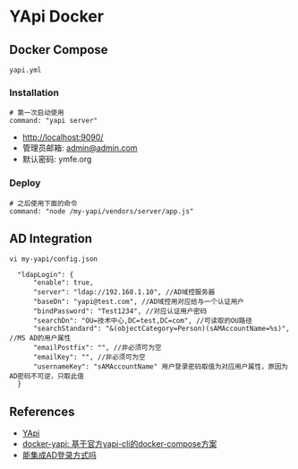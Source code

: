 # YApi Docker

## Docker Compose
`yapi.yml`

### Installation
```
# 第一次启动使用
command: "yapi server"
```
- [http://localhost:9090/](http://localhost:9090/)
- 管理员邮箱: admin@admin.com
- 默认密码: ymfe.org

### Deploy
```
# 之后使用下面的命令
command: "node /my-yapi/vendors/server/app.js"
```

## AD Integration
`vi my-yapi/config.json`
```
  "ldapLogin": {
      "enable": true,
      "server": "ldap://192.168.1.10", //AD域控服务器
      "baseDn": "yapi@test.com", //AD域控用对应给与一个认证用户
      "bindPassword": "Test1234", //对应认证用户密码
      "searchDn": "OU=技术中心,DC=test,DC=com", //可读取的OU路径
      "searchStandard": "&(objectCategory=Person)(sAMAccountName=%s)", //MS AD的用户属性
      "emailPostfix": "", //非必须可为空
      "emailKey": "", //非必须可为空
      "usernameKey": "sAMAccountName" 用户登录密码取值为对应用户属性，原因为AD密码不可逆，只取此值
  }
```

## References
- [YApi](https://github.com/YMFE/yapi)
- [docker-yapi: 基于官方yapi-cli的docker-compose方案](https://github.com/Ryan-Miao/docker-yapi)
- [能集成AD登录方式吗](https://github.com/YMFE/yapi/issues/730)